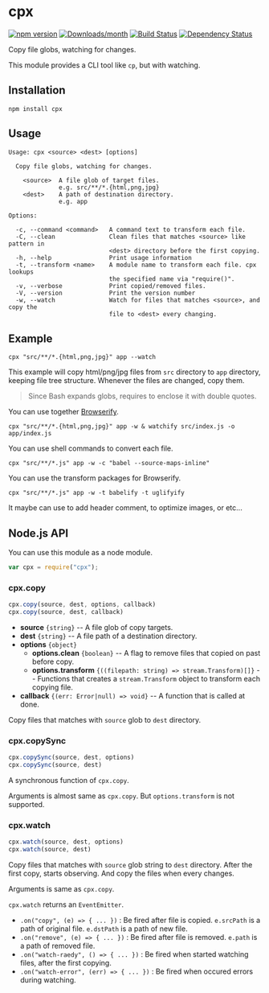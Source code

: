 # cpx

[![npm version](https://img.shields.io/npm/v/cpx.svg)](https://www.npmjs.com/package/cpx)
[![Downloads/month](https://img.shields.io/npm/dm/cpx.svg)](https://www.npmjs.com/package/cpx)
[![Build Status](https://travis-ci.org/mysticatea/cpx.svg?branch=master)](https://travis-ci.org/mysticatea/cpx)
[![Dependency Status](https://david-dm.org/mysticatea/cpx.svg)](https://david-dm.org/mysticatea/cpx)

Copy file globs, watching for changes.

This module provides a CLI tool like `cp`, but with watching.


## Installation

```
npm install cpx
```


## Usage

```
Usage: cpx <source> <dest> [options]

  Copy file globs, watching for changes.

    <source>  A file glob of target files.
              e.g. src/**/*.{html,png,jpg}
    <dest>    A path of destination directory.
              e.g. app

Options:

  -c, --command <command>   A command text to transform each file.
  -C, --clean               Clean files that matches <source> like pattern in
                            <dest> directory before the first copying.
  -h, --help                Print usage information
  -t, --transform <name>    A module name to transform each file. cpx lookups
                            the specified name via "require()".
  -v, --verbose             Print copied/removed files.
  -V, --version             Print the version number
  -w, --watch               Watch for files that matches <source>, and copy the
                            file to <dest> every changing.
```


## Example

```
cpx "src/**/*.{html,png,jpg}" app --watch
```

This example will copy html/png/jpg files from `src` directory to `app`
directory, keeping file tree structure.
Whenever the files are changed, copy them.

> Since Bash expands globs, requires to enclose it with double quotes.

You can use together [Browserify](http://browserify.org).

```
cpx "src/**/*.{html,png,jpg}" app -w & watchify src/index.js -o app/index.js
```

You can use shell commands to convert each file.

```
cpx "src/**/*.js" app -w -c "babel --source-maps-inline"
```

You can use the transform packages for Browserify.

```
cpx "src/**/*.js" app -w -t babelify -t uglifyify
```

It maybe can use to add header comment, to optimize images, or etc...


## Node.js API

You can use this module as a node module.

```js
var cpx = require("cpx");
```

### cpx.copy

```ts
cpx.copy(source, dest, options, callback)
cpx.copy(source, dest, callback)
```

- **source** `{string}` -- A file glob of copy targets.
- **dest** `{string}` -- A file path of a destination directory.
- **options** `{object}`
  - **options.clean** `{boolean}` -- A flag to remove files that copied on past before copy.
  - **options.transform** `{((filepath: string) => stream.Transform)[]}` -- Functions that creates a `stream.Transform` object to transform each copying file.
- **callback** `{(err: Error|null) => void}` -- A function that is called at done.

Copy files that matches with `source` glob to `dest` directory.

### cpx.copySync

```ts
cpx.copySync(source, dest, options)
cpx.copySync(source, dest)
```

A synchronous function of `cpx.copy`.

Arguments is almost same as `cpx.copy`.
But `options.transform` is not supported.

### cpx.watch

```ts
cpx.watch(source, dest, options)
cpx.watch(source, dest)
```

Copy files that matches with `source` glob string to `dest` directory.
After the first copy, starts observing.  And copy the files when every changes.

Arguments is same as `cpx.copy`.

`cpx.watch` returns an `EventEmitter`.

- `.on("copy", (e) => { ... })` : Be fired after file is copied. `e.srcPath` is a path of original file. `e.dstPath` is a path of new file.
- `.on("remove", (e) => { ... })` : Be fired after file is removed. `e.path` is a path of removed file.
- `.on("watch-raedy", () => { ... })` : Be fired when started watching files, after the first copying.
- `.on("watch-error", (err) => { ... })` : Be fired when occured errors during watching.
